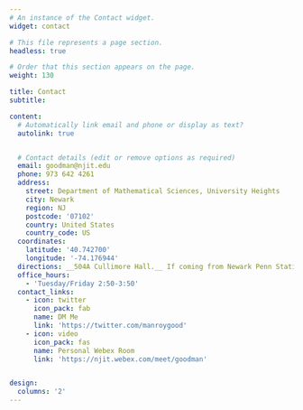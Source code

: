```yaml
---
# An instance of the Contact widget.
widget: contact

# This file represents a page section.
headless: true

# Order that this section appears on the page.
weight: 130

title: Contact
subtitle:

content:
  # Automatically link email and phone or display as text?
  autolink: true


  # Contact details (edit or remove options as required)
  email: goodman@njit.edu
  phone: 973 642 4261
  address:
    street: Department of Mathematical Sciences, University Heights
    city: Newark
    region: NJ
    postcode: '07102'
    country: United States
    country_code: US
  coordinates:
    latitude: '40.742700'
    longitude: '-74.176944'
  directions: __504A Cullimore Hall.__ If coming from Newark Penn Station, go to the Newark Light Rail, buy an Underground Fare from the machine for $0.75, validate it, and board at the far track for a train bound for Branch Brook Park or Grove Street. Get out at Warren Street/NJIT.
  office_hours:
    - 'Tuesday/Friday 2:50-3:50'
  contact_links:
    - icon: twitter
      icon_pack: fab
      name: DM Me
      link: 'https://twitter.com/manroygood'
    - icon: video
      icon_pack: fas
      name: Personal Webex Room
      link: 'https://njit.webex.com/meet/goodman'


design:
  columns: '2'
---
```

